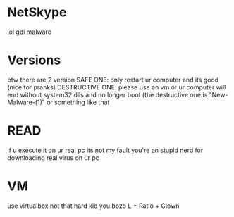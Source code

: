 # NetSkype
lol gdi malware
# Versions
btw there are 2 version
SAFE ONE: only restart ur computer and its good (nice for pranks)
DESTRUCTIVE ONE: please use an vm or ur computer will end without system32 dlls and no longer boot (the destructive one is "New-Malware-(1)" or something like that
# READ
if u execute it on ur real pc its not my fault you're an stupid nerd for downloading real virus on ur pc
# VM
use virtualbox not that hard kid you bozo L + Ratio + Clown

